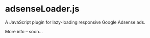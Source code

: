 # adsenseLoader.js
A JavaScript plugin for lazy-loading responsive Google Adsense ads.

More info – soon...
